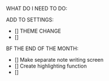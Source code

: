 WHAT DO I NEED TO DO:

ADD TO SETTINGS:

- [] THEME CHANGE
- []

BF THE END OF THE MONTH:

- [] Make separate note writing screen
- [] Create highlighting function
- []